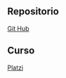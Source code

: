 ## Repositorio
[Git Hub](https://github.com/sara-34/curso-practico-javaScript)

## Curso
[Platzi](https://platzi.com/clases/3271-javascript-practico/51011-como-conectar-javascript-con-html/)